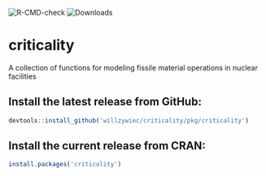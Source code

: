 ![R-CMD-check](https://github.com/willzywiec/criticality/workflows/R-CMD-check/badge.svg)
![Downloads](https://cranlogs.r-pkg.org/badges/grand-total/criticality)

# criticality

A collection of functions for modeling fissile material operations in nuclear facilities  
  
## Install the latest release from GitHub:  
```r
devtools::install_github('willzywiec/criticality/pkg/criticality')
```

## Install the current release from CRAN:  
```r
install.packages('criticality')
